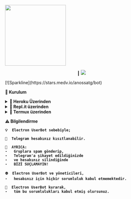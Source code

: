 <img
src="https://te.legra.ph/file/be8b52d59e6cff09f8931.jpg"
width="200">

<p align="center">┃ <img src=https://readme-typing-svg.herokuapp.com?color=%23226A7E&size=31&height=100&lines=Electron+UserBot+⚡️> </p>
</p>
[![Sparkline](https://stars.medv.io/anossatg/bot)

<b><strong> 📱 Kurulum</strong></b>
<details>

  <summary><b> 🔗 Heroku Üzerinden </b></summary><br>
  <strong> Heroku hesabı oluşturun ve aşağıda bulunan "deploy" butonuna tıklayın.
[![Deploy](https://te.legra.ph/file/b52f839734787f55032e3.png)](https://heroku.com/deploy)

## Varslar
1. API_ID - [my.telegram.org](my.telegram.org) adresinden alın.
2. API_HASH - [my.telegram.org](my.telegram.org) adresinden alın.
3. STRING_SESSION - [replit](https://replit.com/@aylak-github/Electron-StringSession?v=1) üzerinden alın.
4. 
5.
6.
</details>

<details>
  <summary><b> 🔗 Repl.it üzerinden </b></summary><br>

Açıklama eklersin şuraya.

</details>
<details>

  <summary><b> 🔗 Termux üzerinden </b></summary><br>

Açıklama eklersin buraya da.
</details>

⚠️ <strong>Bilgilendirme</strong>

```
💡  Electron UserBot sebebiyle;

🚫  Telegram hesabınız kısıtlanabilir.

🔔  AYRICA:
-   Gruplara spam gönderip,
-   Telegram'a şikayet edildiğinizde
-   ve hesabınız silindiğinde
-   BİZİ SUÇLAMAYIN!

⛔️  Electron UserBot ve yöneticileri,
-   hesabınız için hiçbir sorumluluk kabul etmemektedir.

📍  Electron UserBot kurarak,
-   tüm bu sorumlulukları kabul etmiş olursunuz.
